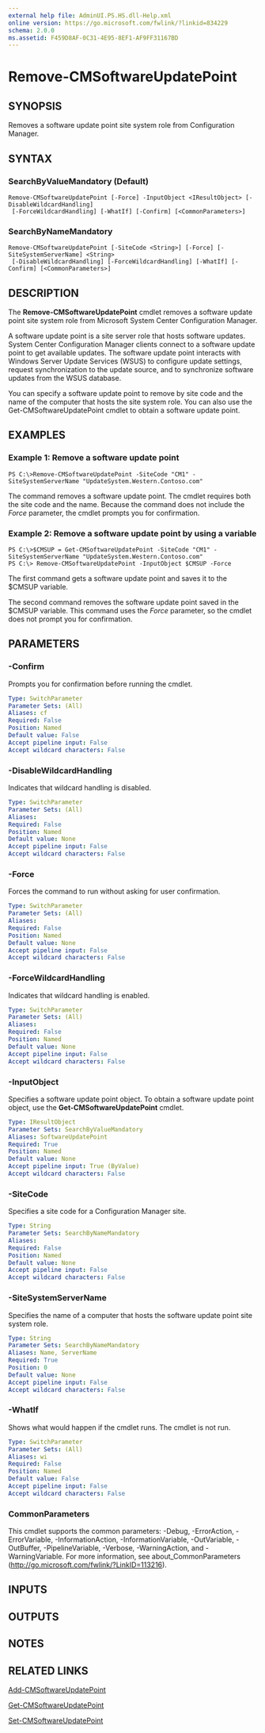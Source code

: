 ```yaml
---
external help file: AdminUI.PS.HS.dll-Help.xml
online version: https://go.microsoft.com/fwlink/?linkid=834229
schema: 2.0.0
ms.assetid: F459D8AF-0C31-4E95-8EF1-AF9FF31167BD
---
```


# Remove-CMSoftwareUpdatePoint

## SYNOPSIS
Removes a software update point site system role from Configuration Manager.

## SYNTAX

### SearchByValueMandatory (Default)
```
Remove-CMSoftwareUpdatePoint [-Force] -InputObject <IResultObject> [-DisableWildcardHandling]
 [-ForceWildcardHandling] [-WhatIf] [-Confirm] [<CommonParameters>]
```

### SearchByNameMandatory
```
Remove-CMSoftwareUpdatePoint [-SiteCode <String>] [-Force] [-SiteSystemServerName] <String>
 [-DisableWildcardHandling] [-ForceWildcardHandling] [-WhatIf] [-Confirm] [<CommonParameters>]
```

## DESCRIPTION
The **Remove-CMSoftwareUpdatePoint** cmdlet removes a software update point site system role from Microsoft System Center Configuration Manager.

A software update point is a site server role that hosts software updates.
System Center Configuration Manager clients connect to a software update point to get available updates.
The software update point interacts with Windows Server Update Services (WSUS) to configure update settings, request synchronization to the update source, and to synchronize software updates from the WSUS database.

You can specify a software update point to remove by site code and the name of the computer that hosts the site system role.
You can also use the Get-CMSoftwareUpdatePoint cmdlet to obtain a software update point.

## EXAMPLES

### Example 1: Remove a software update point
```
PS C:\>Remove-CMSoftwareUpdatePoint -SiteCode "CM1" -SiteSystemServerName "UpdateSystem.Western.Contoso.com"
```

The command removes a software update point.
The cmdlet requires both the site code and the name.
Because the command does not include the *Force* parameter, the cmdlet prompts you for confirmation.

### Example 2: Remove a software update point by using a variable
```
PS C:\>$CMSUP = Get-CMSoftwareUpdatePoint -SiteCode "CM1" -SiteSystemServerName "UpdateSystem.Western.Contoso.com"
PS C:\> Remove-CMSoftwareUpdatePoint -InputObject $CMSUP -Force
```

The first command gets a software update point and saves it to the $CMSUP variable.

The second command removes the software update point saved in the $CMSUP variable.
This command uses the *Force* parameter, so the cmdlet does not prompt you for confirmation.

## PARAMETERS

### -Confirm
Prompts you for confirmation before running the cmdlet.

```yaml
Type: SwitchParameter
Parameter Sets: (All)
Aliases: cf
Required: False
Position: Named
Default value: False
Accept pipeline input: False
Accept wildcard characters: False
```

### -DisableWildcardHandling
Indicates that wildcard handling is disabled.

```yaml
Type: SwitchParameter
Parameter Sets: (All)
Aliases: 
Required: False
Position: Named
Default value: None
Accept pipeline input: False
Accept wildcard characters: False
```

### -Force
Forces the command to run without asking for user confirmation.

```yaml
Type: SwitchParameter
Parameter Sets: (All)
Aliases: 
Required: False
Position: Named
Default value: None
Accept pipeline input: False
Accept wildcard characters: False
```

### -ForceWildcardHandling
Indicates that wildcard handling is enabled.

```yaml
Type: SwitchParameter
Parameter Sets: (All)
Aliases: 
Required: False
Position: Named
Default value: None
Accept pipeline input: False
Accept wildcard characters: False
```

### -InputObject
Specifies a software update point object.
To obtain a software update point object, use the **Get-CMSoftwareUpdatePoint** cmdlet.

```yaml
Type: IResultObject
Parameter Sets: SearchByValueMandatory
Aliases: SoftwareUpdatePoint
Required: True
Position: Named
Default value: None
Accept pipeline input: True (ByValue)
Accept wildcard characters: False
```

### -SiteCode
Specifies a site code for a Configuration Manager site.

```yaml
Type: String
Parameter Sets: SearchByNameMandatory
Aliases: 
Required: False
Position: Named
Default value: None
Accept pipeline input: False
Accept wildcard characters: False
```

### -SiteSystemServerName
Specifies the name of a computer that hosts the software update point site system role.

```yaml
Type: String
Parameter Sets: SearchByNameMandatory
Aliases: Name, ServerName
Required: True
Position: 0
Default value: None
Accept pipeline input: False
Accept wildcard characters: False
```

### -WhatIf
Shows what would happen if the cmdlet runs.
The cmdlet is not run.

```yaml
Type: SwitchParameter
Parameter Sets: (All)
Aliases: wi
Required: False
Position: Named
Default value: False
Accept pipeline input: False
Accept wildcard characters: False
```

### CommonParameters
This cmdlet supports the common parameters: -Debug, -ErrorAction, -ErrorVariable, -InformationAction, -InformationVariable, -OutVariable, -OutBuffer, -PipelineVariable, -Verbose, -WarningAction, and -WarningVariable. For more information, see about_CommonParameters (http://go.microsoft.com/fwlink/?LinkID=113216).

## INPUTS

## OUTPUTS

## NOTES

## RELATED LINKS

[Add-CMSoftwareUpdatePoint](./Add-CMSoftwareUpdatePoint.md)

[Get-CMSoftwareUpdatePoint](./Get-CMSoftwareUpdatePoint.md)

[Set-CMSoftwareUpdatePoint](./Set-CMSoftwareUpdatePoint.md)


